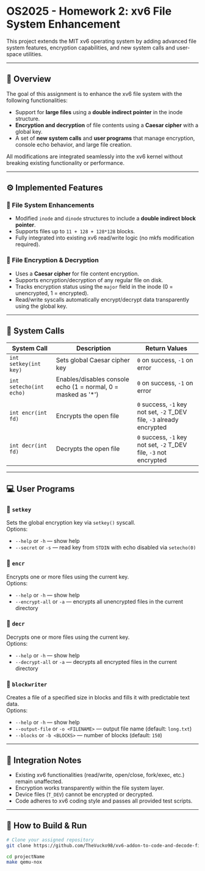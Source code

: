 # OS2025 - Homework 2: xv6 File System Enhancement

This project extends the MIT xv6 operating system by adding advanced file system features, encryption capabilities, and new system calls and user-space utilities.

---

## 🧩 Overview

The goal of this assignment is to enhance the xv6 file system with the following functionalities:

- Support for **large files** using a **double indirect pointer** in the inode structure.
- **Encryption and decryption** of file contents using a **Caesar cipher** with a global key.
- A set of **new system calls** and **user programs** that manage encryption, console echo behavior, and large file creation.

All modifications are integrated seamlessly into the xv6 kernel without breaking existing functionality or performance.

---

## ⚙️ Implemented Features

### 🔸 File System Enhancements
- Modified `inode` and `dinode` structures to include a **double indirect block pointer**.
- Supports files up to `11 + 128 + 128*128` blocks.
- Fully integrated into existing xv6 read/write logic (no mkfs modification required).

### 🔸 File Encryption & Decryption
- Uses a **Caesar cipher** for file content encryption.
- Supports encryption/decryption of any regular file on disk.
- Tracks encryption status using the `major` field in the inode (0 = unencrypted, 1 = encrypted).
- Read/write syscalls automatically encrypt/decrypt data transparently using the global key.

---

## 🧠 System Calls

| System Call | Description | Return Values |
|--------------|--------------|----------------|
| `int setkey(int key)` | Sets global Caesar cipher key | `0` on success, `-1` on error |
| `int setecho(int echo)` | Enables/disables console echo (1 = normal, 0 = masked as '*') | `0` on success, `-1` on error |
| `int encr(int fd)` | Encrypts the open file | `0` success, `-1` key not set, `-2` T_DEV file, `-3` already encrypted |
| `int decr(int fd)` | Decrypts the open file | `0` success, `-1` key not set, `-2` T_DEV file, `-3` not encrypted |

---

## 💻 User Programs

### 🔹 `setkey`
Sets the global encryption key via `setkey()` syscall.  
Options:
- `--help` or `-h` — show help
- `--secret` or `-s` — read key from `STDIN` with echo disabled via `setecho(0)`

### 🔹 `encr`
Encrypts one or more files using the current key.  
Options:
- `--help` or `-h` — show help
- `--encrypt-all` or `-a` — encrypts all unencrypted files in the current directory

### 🔹 `decr`
Decrypts one or more files using the current key.  
Options:
- `--help` or `-h` — show help
- `--decrypt-all` or `-a` — decrypts all encrypted files in the current directory

### 🔹 `blockwriter`
Creates a file of a specified size in blocks and fills it with predictable text data.  
Options:
- `--help` or `-h` — show help
- `--output-file` or `-o <FILENAME>` — output file name (default: `long.txt`)
- `--blocks` or `-b <BLOCKS>` — number of blocks (default: `150`)

---

## 🧩 Integration Notes

- Existing xv6 functionalities (read/write, open/close, fork/exec, etc.) remain unaffected.
- Encryption works transparently within the file system layer.
- Device files (`T_DEV`) cannot be encrypted or decrypted.
- Code adheres to xv6 coding style and passes all provided test scripts.

---

## 🚀 How to Build & Run

```bash
# Clone your assigned repository
git clone https://github.com/TheVucko98/xv6-addon-to-code-and-decode-files-using-integer-key.git

cd projectName
make qemu-nox
